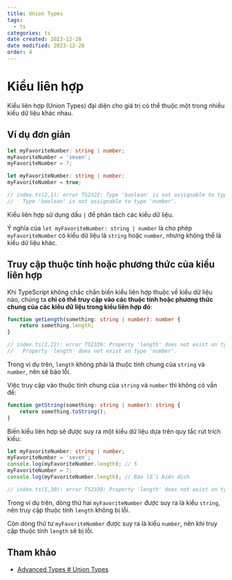 ```yaml
---
title: Union Types
tags:
  - ts
categories: ts
date created: 2023-12-28
date modified: 2023-12-28
order: 4
---
```


# Kiểu liên hợp

Kiểu liên hợp (Union Types) đại diện cho giá trị có thể thuộc một trong nhiều kiểu dữ liệu khác nhau.

## Ví dụ đơn giản

```ts
let myFavoriteNumber: string | number;
myFavoriteNumber = 'seven';
myFavoriteNumber = 7;
```

```ts
let myFavoriteNumber: string | number;
myFavoriteNumber = true;

// index.ts(2,1): error TS2322: Type 'boolean' is not assignable to type 'string | number'.
//   Type 'boolean' is not assignable to type 'number'.
```

Kiểu liên hợp sử dụng dấu `|` để phân tách các kiểu dữ liệu.

Ý nghĩa của `let myFavoriteNumber: string | number` là cho phép `myFavoriteNumber` có kiểu dữ liệu là `string` hoặc `number`, nhưng không thể là kiểu dữ liệu khác.

## Truy cập thuộc tính hoặc phương thức của kiểu liên hợp

Khi TypeScript không chắc chắn biến kiểu liên hợp thuộc về kiểu dữ liệu nào, chúng ta **chỉ có thể truy cập vào các thuộc tính hoặc phương thức chung của các kiểu dữ liệu trong kiểu liên hợp đó**:

```ts
function getLength(something: string | number): number {
    return something.length;
}

// index.ts(2,22): error TS2339: Property 'length' does not exist on type 'string | number'.
//   Property 'length' does not exist on type 'number'.
```

Trong ví dụ trên, `length` không phải là thuộc tính chung của `string` và `number`, nên sẽ báo lỗi.

Việc truy cập vào thuộc tính chung của `string` và `number` thì không có vấn đề:

```ts
function getString(something: string | number): string {
    return something.toString();
}
```

Biến kiểu liên hợp sẽ được suy ra một kiểu dữ liệu dựa trên quy tắc rút trích kiểu:

```ts
let myFavoriteNumber: string | number;
myFavoriteNumber = 'seven';
console.log(myFavoriteNumber.length); // 5
myFavoriteNumber = 7;
console.log(myFavoriteNumber.length); // Báo lỗi biên dịch

// index.ts(5,30): error TS2339: Property 'length' does not exist on type 'number'.
```

Trong ví dụ trên, dòng thứ hai `myFavoriteNumber` được suy ra là kiểu `string`, nên truy cập thuộc tính `length` không bị lỗi.

Còn dòng thứ tư `myFavoriteNumber` được suy ra là kiểu `number`, nên khi truy cập thuộc tính `length` sẽ bị lỗi.

## Tham khảo

- [Advanced Types # Union Types](http://www.typescriptlang.org/docs/handbook/advanced-types.html#union-types)

